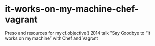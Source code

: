 it-works-on-my-machine-chef-vagrant
===================================

Preso and resources for my cf.objective() 2014 talk "Say Goodbye to “It works on my machine” with Chef and Vagrant

